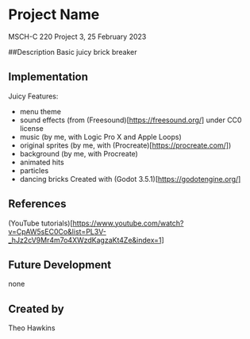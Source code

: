 
# Project Name
MSCH-C 220 Project 3, 25 February 2023

##Description
Basic juicy brick breaker


## Implementation
Juicy Features:
- menu theme
- sound effects (from (Freesound)[https://freesound.org/] under CC0 license
- music (by me, with Logic Pro X and Apple Loops)
- original sprites (by me, with (Procreate)[https://procreate.com/])
- background (by me, with Procreate)
- animated hits
- particles
- dancing bricks
Created with (Godot 3.5.1)[https://godotengine.org/]

## References
(YouTube tutorials)[https://www.youtube.com/watch?v=CpAW5sEC0Co&list=PL3V-_hJz2cV9Mr4m7o4XWzdKagzaKt4Ze&index=1]

## Future Development
none

## Created by
Theo Hawkins
